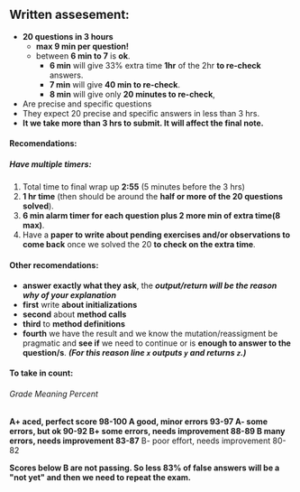 ## Written assesement:

- **20 questions in 3 hours**
  - **max 9 min per question!**
  - between **6 min to 7** is **ok**.
    - **6 min** will give 33% extra time **1hr** of the 2hr **to re-check** answers.
    - **7 min** will give **40 min to re-check**.
    - **8 min** will give only **20 minutes to re-check**,
- Are precise and specific questions
- They expect 20 precise and specific answers in less than 3 hrs.
- **It we take more than 3 hrs to submit. It will affect the final note.**


#### Recomendations:
##### Have multiple timers:
1. Total time to final wrap up **2:55** (5 minutes before the 3 hrs)
2. **1 hr time** (then should be around the **half or more of the 20 questions solved**).
3. **6 min alarm timer for each question plus 2 more min of extra time(8 max)**.
4. Have a **paper to write about pending exercises and/or observations to come back** once we solved the 20 **to check on the extra time**.

#### Other recomendations:
- **answer exactly what they ask**, the ***output/return will be the reason why of your explanation***
- **first** write **about initializations**
- **second** about **method calls**
- **third** to **method definitions**
- **fourth** we have the result and we know the mutation/reassigment be pragmatic and **see if** we need to continue or is **enough to answer to the question/s**.  ***(For this reason line `x` outputs `y` and returns `z`.)***


#### To take in count:

###### Grade	Meaning	Percent

**A+	aced, perfect score	98-100
A	  good, minor errors	93-97
A-	some errors, but ok	90-92
B+	some errors, needs improvement	88-89
B	  many errors, needs improvement	83-87**
B-	poor effort, needs improvement	80-82

**Scores below B are not passing. So less 83% of false answers will be a "not yet" and then we need to repeat the exam.**